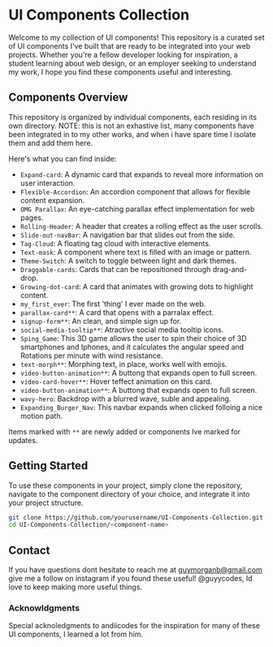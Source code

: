 # UI Components Collection

Welcome to my collection of UI components! This repository is a curated set of UI components I've built that are ready to be integrated into your web projects. Whether you're a fellow developer looking for inspiration, a student learning about web design, or an employer seeking to understand my work, I hope you find these components useful and interesting.

## Components Overview

This repository is organized by individual components, each residing in its own directory. NOTE: this is not an exhastive list, many components have been integrated in to my other works, and when i have spare time I isolate them and add them here.

Here's what you can find inside:

- `Expand-card`: A dynamic card that expands to reveal more information on user interaction.
- `Flexible-Accordion`: An accordion component that allows for flexible content expansion.
- `OMG Parallax`: An eye-catching parallax effect implementation for web pages.
- `Rolling-Header`: A header that creates a rolling effect as the user scrolls.
- `Slide-out-navBar`: A navigation bar that slides out from the side.
- `Tag-Cloud`: A floating tag cloud with interactive elements.
- `Text-mask`: A component where text is filled with an image or pattern.
- `Theme-Switch`: A switch to toggle between light and dark themes.
- `Draggable-cards`: Cards that can be repositioned through drag-and-drop.
- `Growing-dot-card`: A card that animates with growing dots to highlight content.
- `my_first_ever`: The first 'thing' I ever made on the web.
- `parallax-card**`: A card that opens with a parralax effect.
- `signup-form**`: An clean, and simple sign up for.
- `social-media-tooltip**`: Atractive social media tooltip icons.
- `Sping_Game`: This 3D game allows the user to spin their choice of 3D smartphones and Iphones, and it calculates the angular speed and Rotations per minute with wind resistance.
- `text-morph**`: Morphing text, in place, works well with emojis.
- `video-button-animation**`: A buttong that expands open to full screen.
- `video-card-hover**`: Hover teffect animation on this card.
- `video-button-animation**`: A buttong that expands open to full screen.
- `wavy-hero`: Backdrop with a blurred wave, suble and appealing.
- `Expanding_Burger_Nav`: This navbar expands when clicked folloing a nice motion path.

Items marked with `**` are newly added or components Ive marked for updates.

## Getting Started

To use these components in your project, simply clone the repository, navigate to the component directory of your choice, and integrate it into your project structure.

```bash
git clone https://github.com/yourusername/UI-Components-Collection.git
cd UI-Components-Collection/<component-name>
```
## Contact

If you have questions dont hesitate to reach me at guymorganb@gmail.com
give me a follow on instagram if you found these useful! @guyycodes, Id love to keep making more useful things. 

### Acknowldgments

Special acknoledgments to andiicodes for the inspiration for many of these UI components, I learned a lot from him.